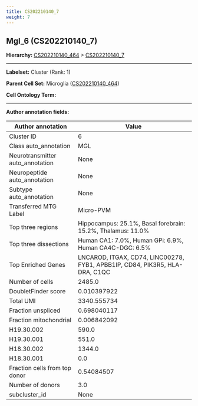 ```yaml
---
title: CS202210140_7
weight: 7
---
```

## Mgl_6 (CS202210140_7)
<b>Hierarchy: </b>
[CS202210140_464](https://purl.brain-bican.org/taxonomy/CS202210140#CS202210140_464) >
[CS202210140_7](https://purl.brain-bican.org/taxonomy/CS202210140#CS202210140_7)

---


**Labelset:** Cluster (Rank: 1)

**Parent Cell Set:** Microglia ([CS202210140_464](https://purl.brain-bican.org/taxonomy/CS202210140#CS202210140_464))



**Cell Ontology Term:** 

[MARKER GENES.]: #


---

[TRANSFERRED ANNOTATIONS.]: #


[AUTHOR ANNOTATION FIELDS.]: #


**Author annotation fields:**

| Author annotation | Value |
|-------------------|-------|
|Cluster ID|6|
|Class auto_annotation|MGL|
|Neurotransmitter auto_annotation|None|
|Neuropeptide auto_annotation|None|
|Subtype auto_annotation|None|
|Transferred MTG Label|Micro-PVM|
|Top three regions|Hippocampus: 25.1%, Basal forebrain: 15.2%, Thalamus: 11.0%|
|Top three dissections|Human CA1: 7.0%, Human GPi: 6.9%, Human CA4C-DGC: 6.5%|
|Top Enriched Genes|LNCAROD, ITGAX, CD74, LINC00278, FYB1, APBB1IP, CD84, PIK3R5, HLA-DRA, C1QC|
|Number of cells|2485.0|
|DoubletFinder score|0.010397922|
|Total UMI|3340.555734|
|Fraction unspliced|0.698040117|
|Fraction mitochondrial|0.006842092|
|H19.30.002|590.0|
|H19.30.001|551.0|
|H18.30.002|1344.0|
|H18.30.001|0.0|
|Fraction cells from top donor|0.54084507|
|Number of donors|3.0|
|subcluster_id|None|
